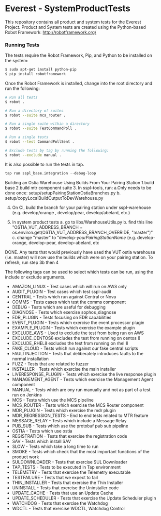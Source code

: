 # Everest - SystemProductTests

This repository contains all product and system tests for the Everest Project. 
Product and System tests are created using the Python-based Robot Framework: http://robotframework.org/

### Running Tests

The tests require the Robot Framework, Pip, and Python to be installed on the system:

```sh
$ sudo apt-get install python-pip
$ pip install robotframework
```

Once the Robot Framework is installed, change into the root directory and run the following:

```sh
# Run all tests
$ robot .

# Run a directory of suites
$ robot --suite mcs_router .

# Run a single suite within a directory
$ robot --suite TestCommandPoll .

# Run a single tests
$ robot --test CommandPollSent .

# Exclude tests by tag by running the following:
$ robot --exclude manual .
```

It is also possible to run the tests in tap. 

```python
tap run sspl_base.integration --debug-loop
```

Building an Ostia Warehouse Using Builds From Your Pairing Station
1.build base
2.build mtr component suite
3. In sspl-tools, run:
    a.Only needs to be done once:
        setup/setupPairingStationOstiaBranches.py
    b. setup/copyLocalBuildOutputToDevWarehouse.py

4. On CI, build the branch for your pairing station under sspl-warehouse (e.g. develop/orange , develop/pear,  develop/abelard, etc.)

5. In system product tests
    a. go to libs/WarehouseUtils.py
    b. find this line "OSTIA_VUT_ADDRESS_BRANCH = os.environ.get(OSTIA_VUT_ADDRESS_BRANCH_OVERRIDE, "master")"
    c. change "master" to "develop-*yourPairingStationName* (e.g. develop-orange, develop-pear, develop-abelard, etc

DONE. Any tests that would previously have used the VUT ostia warehouse (i.e. master) will now use the builds which were on your pairing station.
To refresh, run step 3b then 4

The following tags can be used to select which tests can be run, using the include or exclude arguments.
* AMAZON_LINUX - Test cases which will run on AWS only
* AUDIT_PLUGIN - Test cases which test sspl-audit
* CENTRAL - Tests which run against Central or Nova
* COMMS - Tests cases which test the comms component
* DEBUG - Tests which are useful for debugging
* DIAGNOSE - Tests which exercise sophos_diagnose
* EDR_PLUGIN - Tests focusing on EDR capabilities
* EVENT_PLUGIN - Tests which exercise the event processor plugin 
* EXAMPLE_PLUGIN - Tests which exercise the example plugin 
* EXCLUDE_AWS - Used to exclude the test from being run on AWS
* EXCLUDE_CENTOS8 excludes the test from running on centos 8
* EXCLUDE_RHEL8  excludes the test from running on rhel 8
* FAKE_CLOUD - Tests which run against our fake central scripts
* FAULTINJECTION - Tests that deliberately introduces faults to the normal installation
* FUZZ - Tests that are related to fuzzer
* INSTALLER - Tests which exercise the main installer 
* LIVERESPONSE_PLUGIN - Tests which exercise the live response plugin
* MANAGEMENT_AGENT - Tests which exercise the Management Agent component
* MANUAL - Tests which are ony run manually and not as part of a test run on Jenkins
* MCS - Tests which use the MCS pipeline
* MCS_ROUTER - Tests which exercise the MCS Router component
* MDR_PLUGIN - Tests which exercise the mdr plugin
* MDR_REGRESSION_TESTS - End to end tests related to MTR feature
* MESSAGE_RELAY - Tests which include a Message Relay
* PUB_SUB - Tests which use the protobuf pub sub pipeline
* OSTIA - Tests which use ostia
* REGISTRATION - Tests that exercise the registration code
* SAV - Tests which install SAV
* SLOW - Tests which take a long time to run
* SMOKE - Tests which check that the most important functions of the product work
* SULDOWNLOADER - Tests that exercise SUL Downloader
* TAP_TESTS - Tests to be executed in Tap environment
* TELEMETRY - Tests that exercise the Telemetry executable
* TESTFAILURE - Tests that we expect to fail
* THIN_INSTALLER - Tests that exercise the Thin Installer
* UNINSTALL - Tests that exercise the Uninstaller code
* UPDATE_CACHE - Tests that use an Update Cache
* UPDATE_SCHEDULER - Tests that exercise the Update Scheduler plugin
* WATCHDOG - Tests that exercise the Watchdog
* WDCTL - Tests that exercise WDCTL, Watchdog Control
